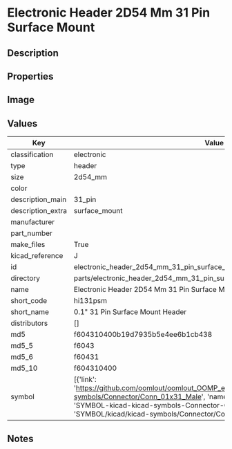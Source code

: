 # Electronic Header 2D54 Mm 31 Pin Surface Mount

## Description

## Properties


## Image


## Values

| Key | Value |
| --- | --- |
| classification | electronic |
| type | header |
| size | 2d54_mm |
| color |  |
| description_main | 31_pin |
| description_extra | surface_mount |
| manufacturer |  |
| part_number |  |
| make_files | True |
| kicad_reference | J |
| id | electronic_header_2d54_mm_31_pin_surface_mount |
| directory | parts/electronic_header_2d54_mm_31_pin_surface_mount |
| name | Electronic Header 2D54 Mm 31 Pin Surface Mount |
| short_code | hi131psm |
| short_name | 0.1" 31 Pin Surface Mount Header |
| distributors | [] |
| md5 | f604310400b19d7935b5e4ee6b1cb438 |
| md5_5 | f6043 |
| md5_6 | f60431 |
| md5_10 | f604310400 |
| symbol | [{'link': 'https://github.com/oomlout/oomlout_OOMP_eda_V2/tree/main/SYMBOL/kicad/kicad-symbols/Connector/Conn_01x31_Male', 'name': 'Connector : Conn_01x31_Male', 'id': 'SYMBOL-kicad-kicad-symbols-Connector-Conn_01x31_Male', 'directory': 'SYMBOL/kicad/kicad-symbols/Connector/Conn_01x31_Male/'}] |

## Notes


